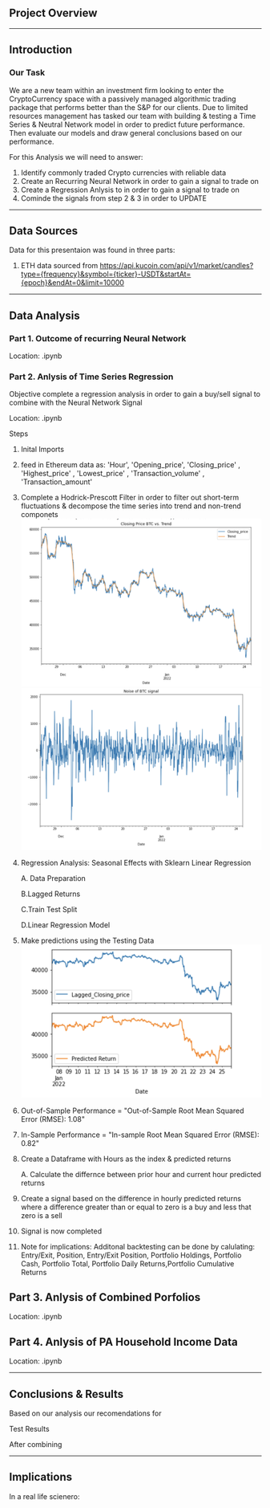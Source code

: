 ## Project Overview 

---

## Introduction
### Our Task 

We are a new team within an investment firm looking to enter the CryptoCurrency space with a passively managed algorithmic trading package that performs better than the S&P for our clients. Due to limited resources management has tasked our team with building & testing a Time Series & Neutral Network model in order to predict future performance. Then evaluate our models and draw general conclusions based on our performance. 

For this Analysis we will need to answer: 
1. Identify commonly traded Crypto currencies with reliable data   
2. Create an Recurring Neural Network in order to gain a signal to trade on
3. Create a Regression Anlysis to in order to gain a signal to trade on
4. Cominde the signals from step 2 & 3 in order to UPDATE

---

## Data Sources 
Data for this presentaion was found in three parts: 
1. ETH data sourced from https://api.kucoin.com/api/v1/market/candles?type={frequency}&symbol={ticker}-USDT&startAt={epoch}&endAt=0&limit=10000
---

## Data Analysis

### Part 1. Outcome of recurring Neural Network 
Location: .ipynb

### Part 2. Anlysis of Time Series Regression
Objective complete a regression analysis in order to gain a buy/sell signal to combine with the Neural Network Signal

Location: .ipynb

Steps 
1. Inital Imports
2. feed in Ethereum data as: 'Hour', 'Opening_price',  'Closing_price' , 'Highest_price' , 'Lowest_price' , 'Transaction_volume' ,  'Transaction_amount'
3. Complete a Hodrick-Prescott Filter in order to filter out short-term fluctuations & decompose the time series into trend and non-trend componets 
![Trend](TR.jpeg)
![noise](N_O.jpeg)
4. Regression Analysis: Seasonal Effects with Sklearn Linear Regression
    
    A. Data Preparation
    
    B.Lagged Returns

    C.Train Test Split

    D.Linear Regression Model

5. Make predictions using the Testing Data
![noise](Pre.jpeg)

6. Out-of-Sample Performance = "Out-of-Sample Root Mean Squared Error (RMSE): 1.08"

7. In-Sample Performance = "In-sample Root Mean Squared Error (RMSE): 0.82"

8. Create a Dataframe with Hours as the index & predicted returns 

    A. Calculate the differnce between prior hour and current hour predicted returns 

9. Create a signal based on the difference in hourly predicted returns where a difference greater than or equal to zero is a buy and less that zero is a sell

10. Signal is now completed

11. Note for implications: Additonal backtesting can be done by calulating: Entry/Exit, Position, Entry/Exit Position, Portfolio Holdings, Portfolio Cash, Portfolio Total,	Portfolio Daily Returns,Portfolio Cumulative Returns


## Part 3. Anlysis of Combined Porfolios
Location: .ipynb

## Part 4. Anlysis of PA Household Income Data
Location: .ipynb

--- 

## Conclusions & Results 
Based on our analysis our recomendations for 

Test Results


After combining 

---

## Implications 
In a real life scienero: 




